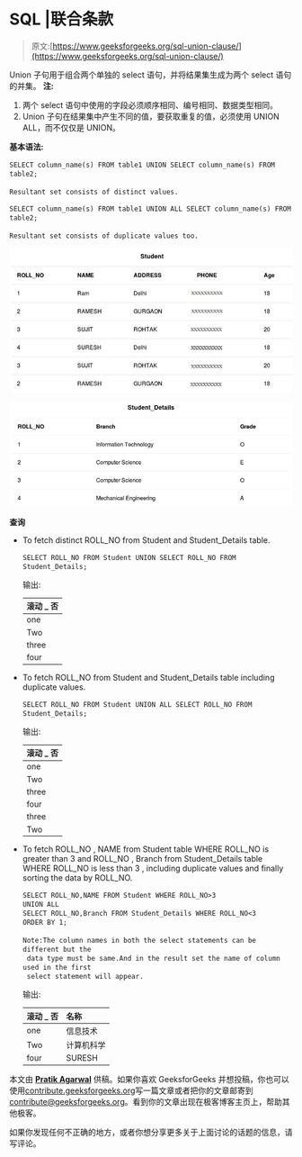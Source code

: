 # SQL |联合条款

> 原文:[https://www.geeksforgeeks.org/sql-union-clause/](https://www.geeksforgeeks.org/sql-union-clause/)

Union 子句用于组合两个单独的 select 语句，并将结果集生成为两个 select 语句的并集。
**注:**

1.  两个 select 语句中使用的字段必须顺序相同、编号相同、数据类型相同。
2.  Union 子句在结果集中产生不同的值，要获取重复的值，必须使用 UNION ALL，而不仅仅是 UNION。

**基本语法:**

```
SELECT column_name(s) FROM table1 UNION SELECT column_name(s) FROM table2;

Resultant set consists of distinct values.

```

```
SELECT column_name(s) FROM table1 UNION ALL SELECT column_name(s) FROM table2;

Resultant set consists of duplicate values too.

```

[![table1](img/4fab6fceee0b1d1b256c3430eb713844.png)](https://media.geeksforgeeks.org/wp-content/cdn-uploads/table11.jpg)

[![table12](img/097eb0c76bb102d02b0717c299d32bdc.png)](https://media.geeksforgeeks.org/wp-content/uploads/table12.jpg)

**查询**

*   To fetch distinct ROLL_NO from Student and Student_Details table.

    ```
    SELECT ROLL_NO FROM Student UNION SELECT ROLL_NO FROM Student_Details; 

    ```

    输出:

    | **滚动 _ 否** |
    | --- |
    | one |
    | Two |
    | three |
    | four |

*   To fetch ROLL_NO from Student and Student_Details table including duplicate values.

    ```
    SELECT ROLL_NO FROM Student UNION ALL SELECT ROLL_NO FROM Student_Details; 

    ```

    输出:

    | **滚动 _ 否** |
    | --- |
    | one |
    | Two |
    | three |
    | four |
    | three |
    | Two |

*   To fetch ROLL_NO , NAME from Student table WHERE ROLL_NO is greater than 3 and ROLL_NO , Branch from Student_Details table WHERE ROLL_NO is less than 3 , including duplicate values and finally sorting the data by ROLL_NO.

    ```
    SELECT ROLL_NO,NAME FROM Student WHERE ROLL_NO>3 
    UNION ALL
    SELECT ROLL_NO,Branch FROM Student_Details WHERE ROLL_NO<3
    ORDER BY 1; 

    Note:The column names in both the select statements can be different but the
     data type must be same.And in the result set the name of column used in the first
     select statement will appear. 

    ```

    输出:

    | **滚动 _ 否** | **名称** |
    | --- | --- |
    | one | 信息技术 |
    | Two | 计算机科学 |
    | four | SURESH |

本文由 **[Pratik Agarwal](https://www.facebook.com/Pratik.Agarwal01)** 供稿。如果你喜欢 GeeksforGeeks 并想投稿，你也可以使用[contribute.geeksforgeeks.org](http://www.contribute.geeksforgeeks.org)写一篇文章或者把你的文章邮寄到 contribute@geeksforgeeks.org。看到你的文章出现在极客博客主页上，帮助其他极客。

如果你发现任何不正确的地方，或者你想分享更多关于上面讨论的话题的信息，请写评论。